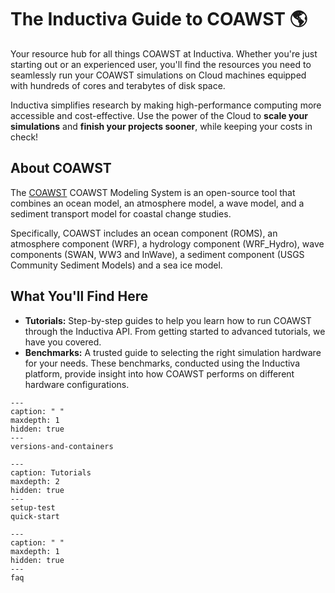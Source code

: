 # The Inductiva Guide to COAWST 🌎
Your resource hub for all things COAWST at Inductiva. Whether you're just starting out or an experienced user, you'll find the resources you need to seamlessly run your COAWST simulations on Cloud machines equipped with hundreds of cores and terabytes of disk space.

Inductiva simplifies research by making high-performance computing more accessible and cost-effective. Use the power of the Cloud to **scale your simulations** and **finish your projects sooner**, while keeping your costs in check!

## About COAWST
The [COAWST](https://www.usgs.gov/centers/whcmsc/science/coawst-a-coupled-ocean-atmosphere-wave-sediment-transport-modeling-system) COAWST Modeling System is an open-source tool that combines an ocean model, an atmosphere model, a wave model, and a sediment transport model for coastal change studies.

Specifically, COAWST includes an ocean component (ROMS), an atmosphere component (WRF), a hydrology component (WRF_Hydro), wave components (SWAN, WW3 and InWave), a sediment component (USGS Community Sediment Models) and a sea ice model.

## What You'll Find Here
- **Tutorials:** Step-by-step guides to help you learn how to run COAWST through the Inductiva API. From getting started to advanced tutorials, we have you covered.
- **Benchmarks:** A trusted guide to selecting the right simulation hardware for your needs. These benchmarks, conducted using the Inductiva platform, provide insight into how COAWST performs on different hardware configurations.


```{toctree}
---
caption: " "
maxdepth: 1
hidden: true
---
versions-and-containers
```


```{toctree}
---
caption: Tutorials
maxdepth: 2
hidden: true
---
setup-test
quick-start
```

```{toctree}
---
caption: " "
maxdepth: 1
hidden: true
---
faq
```

